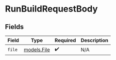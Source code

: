 # RunBuildRequestBody


## Fields

| Field                            | Type                             | Required                         | Description                      |
| -------------------------------- | -------------------------------- | -------------------------------- | -------------------------------- |
| `file`                           | [models.File](../models/file.md) | :heavy_check_mark:               | N/A                              |